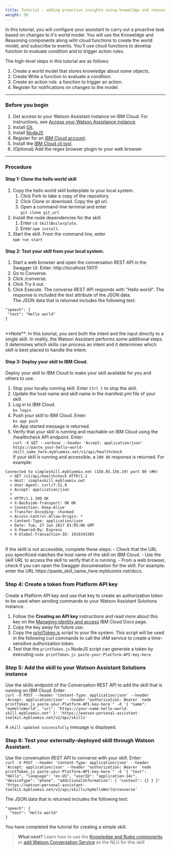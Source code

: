 ```yaml
---
title: Tutorial - adding proactive insights using knoweldge and reasoning
weight: 50
---
```

In this tutorial, you will configure your assistant to carry out a proactive task based on changes to it's world model.  You will use the Knoweldge and Reasoning components along wiht cloud functions to create the world model, and subscribe to events.  You'll use cloud functions to develop function to evaluate condition and to trigger action rules.  

The high-level steps in this tutorial are as follows:
1. Create a world model that stores knowledge about some objects.
2. Create Write a function to evaluate a condition.
3. Create an action rule.  a function to trigger an action.
4. Register for notifications on changes to the model.

---
### Before you begin
1. Get access to your Watson Assistant instance on IBM Cloud.  For instructions, see [Access your Watson Assistance  instance]({{site.baseurl}}/get-started/get-api-key/).
2. Install [Git](https://git-scm.com/downloads).
3. Install [NodeJS](https://nodejs.org/dist/v8.9.1/)
4. Register for an [IBM Cloud account](https://www.ibm.com/account/us-en/signup/register.html).
5. Install the [IBM Cloud cli tool](https://console.bluemix.net/docs/cli/index.html#cli).
6. (Optional) Add the regex browser plugin to your web browser.

---
### Procedure
#### Step 1: Clone the hello world skill
1.  Copy the hello world skill boilerplate to your local system.
    1. Click Fork to take a copy of the repository.
    2. Click Clone or download. Copy the git url.
    3. Open a command-line terminal and enter<br>`git clone git_url`
2. Install the node dependencies for the skill.
    1. Enter `cd SkillBoilerplate`.
    2. Enter `npm install`.
4.  Start the skill. From the command line, enter<br>`npm run start`

#### Step 2: Test your skill from your local system.
1. Start a web browser and open the conversation REST API in the Swagger UI.  Enter:
http://localhost:10011
2. Go to Converse.
3. Click /converse.
4. Click Try it out.
5. Click Execute.
The converse REST API responds with "Hello world".  The response is included the text attribute of the  JSON data.  <br>
The JSON data that is returned includes the following text:<br>
```
"speech": {
 "text": "Hello world"
}
```
<br>
**Note**:  In this tutorial, you sent both the intent and the input directly to a single skill.  In reality, the Watson Assistant performs some additional steps.  It determines which skills can process an intent and it determines which skill is best placed to handle the intent.

#### Step 3: Deploy your skill to IBM Cloud.
Deploy your skill to IBM Cloud to make your skill available for you and others to use.
1. Stop your locally running skill.  Enter `Ctrl C` to stop the skill.
2. Update the host name and skill name in the manifest.yml file of your skill.
3. Log in to IBM Cloud. <br>`bx login`<br>
4. Push your skill to IBM Cloud.  Enter:<br>`bx app push`<br>
An App started message is returned.
5.  Verify that your skill is running and reachable on IBM Cloud using the /healthcheck API endpoint.  Enter:  <br>`curl -X GET --verbose --header 'Accept: application/json' https://paste_your-hello-world-skill_name_here.mybluemix.net/v1/api/healthcheck` <br>
If your skill is running and accessible, a `200 OK` response is returned.  For example:<br>
```
Connected to simpleskill.mybluemix.net (158.85.156.19) port 80 (#0)
  > GET /v1/api/healthcheck HTTP/1.1
  > Host: simpleskill.mybluemix.net
  > User-Agent: curl/7.51.0
  > Accept: application/json
  >
  < HTTP/1.1 200 OK
  < X-Backside-Transport: OK OK
  < Connection: Keep-Alive
  < Transfer-Encoding: chunked
  < Access-Control-Allow-Origin: *
  < Content-Type: application/json
  < Date: Tue, 27 Jun 2017 01:05:06 GMT
  < X-Powered-By: Express
  < X-Global-Transaction-ID: 1919343303
```
<br>
If the skilll is not accessible, complete these steps:
- Check that the URL you specificed matches the host name of the skill on IBM Cloud.
- Use the skill URL to access the skill to verify that it is running.
- From a web browser, check if you can open the Swagger documenation for the skill. For example: enter the URL https://paste_skill_name_here.mybluxmix.net/docs.

### Step 4: Create a token from Platform API key
Create a Platform API key and use that key to create an authorization token to be used when sending commands to your Watson Assistant Solutions instance.
1. Follow the **Creating an API key** instructions and read more about this key on the [Managing identity and access](https://console.bluemix.net/docs/iam/userid_keys.html#creating-an-api-key) IBM Cloud Docs page.
2. Copy the key away for future use.
3. Copy the [printToken.js]({{site.baseurl}}/assets/scripts/printToken.js) script to your file system.  This script will be used in the following curl commands to call the IAM service to create a time-sensitive authorization token.
4. Test that the `printToken.js` NodeJS script can generate a token by executing `node printToken.js paste-your-Platform-API-key-here`

### Step 5: Add the skill to your Watson Assistant Solutions instance
Use the skills endpoint of the Conversation REST API to add the skill that is running on IBM Cloud. Enter:<br>```curl -X POST --header 'Content-Type: application/json' --header 'Accept: application/json' --header "authorization: Bearer `node printToken.js paste-your-Platform-API-key-here`" -d '{ "name": "myHelloWorld", "url": "https://your-name-hello-world-skill.mybluemix.net" }' 'https://watson-personal-assistant-toolkit.mybluemix.net/v2/api/skills'```

A `skill updated successfully` message is displayed.

### Step 6: Test your externally-deployed skill through Watson Assistant.
Use the conversation REST API to converse with your skill.  Enter:<br>```curl -X POST --header 'Content-Type: application/json' --header 'Accept: application/json' --header "authorization: Bearer `node printToken.js paste-your-Platform-API-key-here`" -d '{ "text": "Hello", "language": "en-US", "userID": "application-14c", "deviceType": "phone", "additionalInformation": { "context": {} } }' 'https://watson-personal-assistant-toolkit.mybluemix.net/v2/api/skills/myHelloWorld/converse'```

The JSON data that is returned includes the following text:
```
"speech": {
  "text": "Hello world"
}
```
You have completed the tutorial for creating a simple skill.

> **What next?** Learn how to use the [Knowledge and Rules components]({{site.baseurl}}/knowledge/what-is-kr) or [add Watson Conversation Service]({{site.baseurl}}/further-topics/using-wcs) as the NLU for this skill

